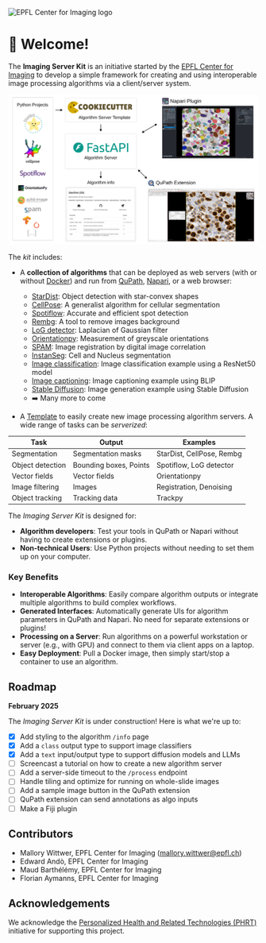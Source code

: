 ![EPFL Center for Imaging logo](https://imaging.epfl.ch/resources/logo-for-gitlab.svg)
# 👋 Welcome!

The **Imaging Server Kit** is an initiative started by the [EPFL Center for Imaging](https://imaging.epfl.ch/) to develop a simple framework for creating and using interoperable image processing algorithms via a client/server system.

![serverkit-schema](./serverkit-schema.png)

The *kit* includes:

- A **collection of algorithms** that can be deployed as web servers (with or without [Docker](https://github.com/Imaging-Server-Kit/serverkit-deploy-docker)) and run from [QuPath](https://github.com/Imaging-Server-Kit/qupath-extension-serverkit), [Napari](https://github.com/Imaging-Server-Kit/napari-serverkit), or a web browser: 
  - [StarDist](https://github.com/Imaging-Server-Kit/serverkit-stardist): Object detection with star-convex shapes
  - [CellPose](https://github.com/Imaging-Server-Kit/serverkit-cellpose): A generalist algorithm for cellular segmentation
  - [Spotiflow](https://github.com/Imaging-Server-Kit/serverkit-spotiflow): Accurate and efficient spot detection
  - [Rembg](https://github.com/Imaging-Server-Kit/serverkit-rembg): A tool to remove images background
  - [LoG detector](https://github.com/Imaging-Server-Kit/serverkit-skimage-LoG): Laplacian of Gaussian filter
  - [Orientationpy](https://github.com/Imaging-Server-Kit/serverkit-orientationpy): Measurement of greyscale orientations
  - [SPAM](https://github.com/Imaging-Server-Kit/serverkit-spam): Image registration by digital image correlation
  - [InstanSeg](https://github.com/Imaging-Server-Kit/serverkit-instanseg): Cell and Nucleus segmentation
  - [Image classification](https://github.com/Imaging-Server-Kit/serverkit-resnet50): Image classification example using a ResNet50 model
  - [Image captioning](https://github.com/Imaging-Server-Kit/serverkit-blip-captioning): Image captioning example using BLIP
  - [Stable Diffusion](https://github.com/Imaging-Server-Kit/serverkit-stable-diffusion): Image generation example using Stable Diffusion
  - ➡️ Many more to come

- A [Template](https://github.com/Imaging-Server-Kit/cookiecutter-serverkit) to easily create new image processing algorithm servers. A wide range of tasks can be *serverized*:

| Task              | Output       | Examples                        |
|-------------------|------------------------|---------------------------------|
| Segmentation      | Segmentation masks     | StarDist, CellPose, Rembg              |
| Object detection  | Bounding boxes, Points | Spotiflow, LoG detector    |
| Vector fields     | Vector fields          | Orientationpy                   |
| Image filtering   | Images                 | Registration, Denoising         |
| Object tracking   | Tracking data          | Trackpy         |

The *Imaging Server Kit* is designed for:

- **Algorithm developers**: Test your tools in QuPath or Napari without having to create extensions or plugins.
- **Non-technical Users**: Use Python projects without needing to set them up on your computer.

### Key Benefits

- **Interoperable Algorithms**: Easily compare algorithm outputs or integrate multiple algorithms to build complex workflows.
- **Generated Interfaces**: Automatically generate UIs for algorithm parameters in QuPath and Napari. No need for separate extensions or plugins!
- **Processing on a Server**: Run algorithms on a powerful workstation or server (e.g., with GPU) and connect to them via client apps on a laptop.
- **Easy Deployment**: Pull a Docker image, then simply start/stop a container to use an algorithm.

## Roadmap

**February 2025**

The *Imaging Server Kit* is under construction! Here is what we're up to:

- [x] Add styling to the algorithm `/info` page
- [X] Add a `class` output type to support image classifiers
- [X] Add a `text` input/output type to support diffusion models and LLMs
- [ ] Screencast a tutorial on how to create a new algorithm server
- [ ] Add a server-side timeout to the `/process` endpoint
- [ ] Handle tiling and optimize for running on whole-slide images
- [ ] Add a sample image button in the QuPath extension
- [ ] QuPath extension can send annotations as algo inputs
- [ ] Make a Fiji plugin

## Contributors

- Mallory Wittwer, EPFL Center for Imaging (mallory.wittwer@epfl.ch)
- Edward Andò, EPFL Center for Imaging
- Maud Barthélémy, EPFL Center for Imaging
- Florian Aymanns, EPFL Center for Imaging

## Acknowledgements

We acknowledge the [Personalized Health and Related Technologies (PHRT)](https://www.sfa-phrt.ch/) initiative for supporting this project.